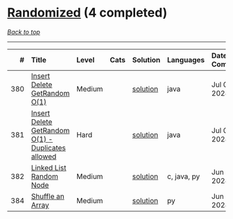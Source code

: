 # [Randomized](<https://leetcode.com/tag/Randomized/>) (4 completed)

*[Back to top](<../../README.md>)*

------

|   # | Title                                                                                                                              | Level   | Cats   | Solution                                                                    | Languages   | Date Complete   |
|----:|:-----------------------------------------------------------------------------------------------------------------------------------|:--------|:-------|:----------------------------------------------------------------------------|:------------|:----------------|
| 380 | [Insert Delete GetRandom O(1)](<https://leetcode.com/problems/insert-delete-getrandom-o1>)                                         | Medium  |        | [solution](<../_380. Insert Delete GetRandom O(1).md>)                      | java        | Jul 06, 2024    |
| 381 | [Insert Delete GetRandom O(1) - Duplicates allowed](<https://leetcode.com/problems/insert-delete-getrandom-o1-duplicates-allowed>) | Hard    |        | [solution](<../_381. Insert Delete GetRandom O(1) - Duplicates allowed.md>) | java        | Jul 06, 2024    |
| 382 | [Linked List Random Node](<https://leetcode.com/problems/linked-list-random-node>)                                                 | Medium  |        | [solution](<../_382. Linked List Random Node.md>)                           | c, java, py | Jun 22, 2024    |
| 384 | [Shuffle an Array](<https://leetcode.com/problems/shuffle-an-array>)                                                               | Medium  |        | [solution](<../_384. Shuffle an Array.md>)                                  | py          | Jun 29, 2024    |